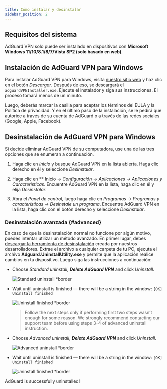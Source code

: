 ```yaml
---
title: Cómo instalar y desinstalar
sidebar_position: 2
---
```


## Requisitos del sistema

AdGuard VPN solo puede ser instalado en dispositivos con **Microsoft Windows 11/10/8.1/8/7/Vista SP2 (solo basado en web)**.

## Instalación de AdGuard VPN para Windows

Para instalar AdGuard VPN para Windows, visita [nuestro sitio web](https://adguard-vpn.com/welcome.html) y haz clic en el botón *Descargar*. Después de eso, se descargará el `adguardVPNInstaller.exe`. Ejecute el instalador y siga sus instrucciones. El proceso tomará menos de un minuto.

Luego, deberás marcar la casilla para aceptar los términos del EULA y la Política de privacidad. Y en el último paso de la instalación, se le pedirá que autorice a través de su cuenta de AdGuard o a través de las redes sociales (Google, Apple, Facebook).

## Desinstalación de AdGuard VPN para Windows

Si decide eliminar AdGuard VPN de su computadora, use una de las tres opciones que se enumeran a continuación.

1. Haga clic en *Inicio* y busque AdGuard VPN en la lista abierta. Haga clic derecho en él y seleccione *Desinstalar*.

2. Haga clic en ** Inicio → *Configuración* → *Aplicaciones* → *Aplicaciones y Características*. Encuentre AdGuard VPN en la lista, haga clic en él y elija *Desinstalar*.

3. Abra el *Panel de control*, luego haga clic en *Programas* → *Programas y características* → *Desinstale un programa*. Encuentre AdGuard VPN en la lista, haga clic con el botón derecho y seleccione *Desinstalar*.

### Desinstalación avanzada {#advanced}

En caso de que la desinstalación normal no funcione por algún motivo, puedes intentar utilizar un método avanzado. En primer lugar, debes [descargar la herramienta de desinstalación](https://cdn.adtidy.org/distr/windows/Uninstall_Utility.zip) creada por nuestros desarrolladores. Extrae el archivo a cualquier carpeta de tu PC, ejecuta el archivo **Adguard.UninstallUtility.exe** y permite que la aplicación realice cambios en tu dispositivo. Luego siga las instrucciones a continuación:

- Choose *Standard uninstall*, ***Delete AdGuard VPN*** and click *Uninstall*.

    ![Standard uninstall *border](https://cdn.adguardvpn.com/content/kb/ad_blocker/windows/installation/standard-uninstall.png)

- Wait until uninstall is finished — there will be a string in the window: `[OK] Uninstall finished`

    ![Uninstall finished *border](https://cdn.adguardvpn.com/content/kb/ad_blocker/windows/installation/standard-uninstall-2.png)

    > Follow the next steps only if performing first two steps wasn’t enough for some reason. We strongly recommend contacting our support team before using steps 3–4 of advanced uninstall instruction.

- Choose *Advanced uninstall*, ***Delete AdGuard VPN*** and click *Uninstall*.

    ![Advanced uninstall *border](https://cdn.adguardvpn.com/content/kb/ad_blocker/windows/installation/advanced-uninstall.png)

- Wait until uninstall is finished — there will be a string in the window: `[OK] Uninstall finished`

    ![Uninstall finished *border](https://cdn.adguardvpn.com/content/kb/ad_blocker/windows/installation/advanced-uninstall-2.png)

AdGuard is successfully uninstalled!
